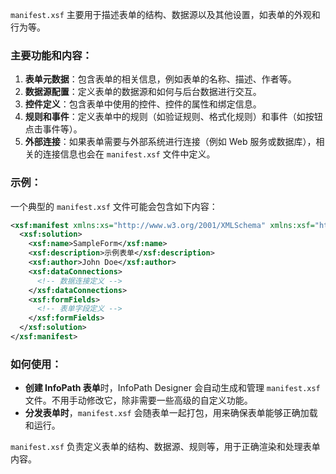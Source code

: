 `manifest.xsf` 主要用于描述表单的结构、数据源以及其他设置，如表单的外观和行为等。

### 主要功能和内容：
1. **表单元数据**：包含表单的相关信息，例如表单的名称、描述、作者等。
2. **数据源配置**：定义表单的数据源和如何与后台数据进行交互。
3. **控件定义**：包含表单中使用的控件、控件的属性和绑定信息。
4. **规则和事件**：定义表单中的规则（如验证规则、格式化规则）和事件（如按钮点击事件等）。
5. **外部连接**：如果表单需要与外部系统进行连接（例如 Web 服务或数据库），相关的连接信息也会在 `manifest.xsf` 文件中定义。

### 示例：
一个典型的 `manifest.xsf` 文件可能会包含如下内容：
```xml
<xsf:manifest xmlns:xs="http://www.w3.org/2001/XMLSchema" xmlns:xsf="http://schemas.microsoft.com/office/infopath/2003/solutionDefinition">
  <xsf:solution>
    <xsf:name>SampleForm</xsf:name>
    <xsf:description>示例表单</xsf:description>
    <xsf:author>John Doe</xsf:author>
    <xsf:dataConnections>
      <!-- 数据连接定义 -->
    </xsf:dataConnections>
    <xsf:formFields>
      <!-- 表单字段定义 -->
    </xsf:formFields>
  </xsf:solution>
</xsf:manifest>
```

### 如何使用：
- **创建 InfoPath 表单**时，InfoPath Designer 会自动生成和管理 `manifest.xsf` 文件。不用手动修改它，除非需要一些高级的自定义功能。
- **分发表单时**，`manifest.xsf` 会随表单一起打包，用来确保表单能够正确加载和运行。

`manifest.xsf` 负责定义表单的结构、数据源、规则等，用于正确渲染和处理表单内容。